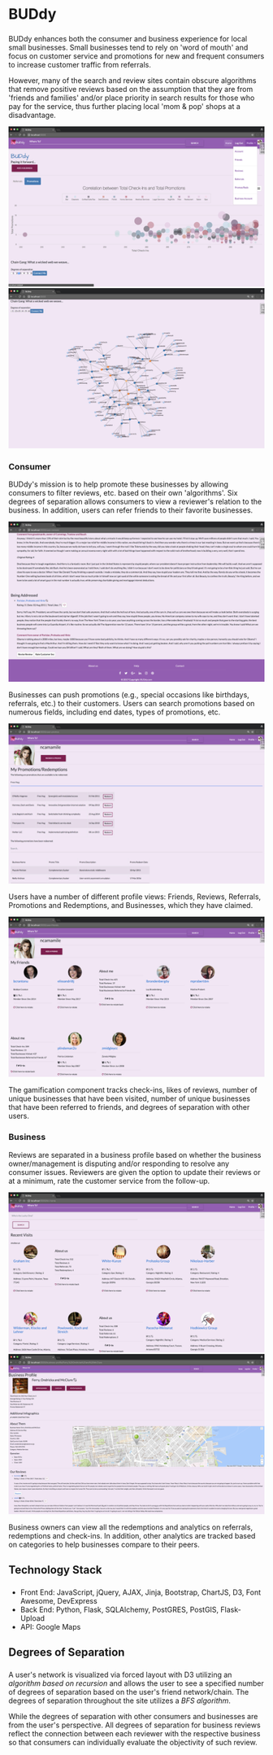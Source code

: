 # BUDdy
###

BUDdy enhances both the consumer and business experience for local small businesses. Small businesses tend to rely on 'word of mouth' and focus on customer service and promotions for new and frequent consumers to increase customer traffic from referrals.

However, many of the search and review sites contain obscure algorithms that remove positive reviews based on the assumption that they are from 'friends and families' and/or place priority in search results for those who pay for the service, thus further placing local 'mom & pop' shops at a disadvantage.

![PPR](https://github.com/nyccowgirl/project_pocket_rocket/raw/master/static/img/Homepage.png)
![PPR](https://github.com/nyccowgirl/project_pocket_rocket/raw/master/static/img/network_graph.png)


### Consumer

BUDdy's mission is to help promote these businesses by allowing consumers to filter reviews, etc. based on their own 'algorithms'. Six degrees of separation allows consumers to view a reviewer's relation to the business. In addition, users can refer friends to their favorite businesses.

![PPR consumer](https://github.com/nyccowgirl/project_pocket_rocket/raw/master/static/img/user_reviews.png)

Businesses can push promotions (e.g., special occasions like birthdays, referrals, etc.) to their customers. Users can search promotions based on numerous fields, including end dates, types of promotions, etc.

![PPR consumer](https://github.com/nyccowgirl/project_pocket_rocket/raw/master/static/img/promotions.png)

Users have a number of different profile views: Friends, Reviews, Referrals, Promotions and Redemptions, and Businesses, which they have claimed.

![PPR consumer](https://github.com/nyccowgirl/project_pocket_rocket/raw/master/static/img/friends.png)

The gamification component tracks check-ins, likes of reviews, number of unique businesses that have been visited, number of unique businesses that have been referred to friends, and degrees of separation with other users.

### Business

Reviews are separated in a business profile based on whether the business owner/management is disputing and/or responding to resolve any consumer issues. Reviewers are given the option to update their reviews or at a minimum, rate the customer service from the follow-up.

![PPR business](https://github.com/nyccowgirl/project_pocket_rocket/raw/master/static/img/biz_home.png)
![PPR business](https://github.com/nyccowgirl/project_pocket_rocket/raw/master/static/img/biz_profile.png)

Business owners can view all the redemptions and analytics on referrals, redemptions and check-ins. In addition, other analytics are tracked based on categories to help businesses compare to their peers.


## Technology Stack
###
* Front End: JavaScript, jQuery, AJAX, Jinja, Bootstrap, ChartJS, D3, Font Awesome, DevExpress
* Back End: Python, Flask, SQLAlchemy, PostGRES, PostGIS, Flask-Upload
* API: Google Maps

## Degrees of Separation
###
A user's network is visualized via forced layout with D3 utilizing an *algorithm based on recursion* and allows the user to see a specified number of degrees of separation based on the user's friend network/chain. The degrees of separation throughout the site utilizes a *BFS algorithm*.

While the degrees of separation with other consumers and businesses are from the user's perspective. All degrees of separation for business reviews reflect the connection between each reviewer with the respective business so that consumers can individually evaluate the objectivity of such review.
